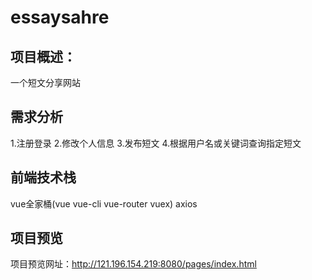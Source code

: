 # essaysahre

## 项目概述：

一个短文分享网站

## 需求分析

1.注册登录
2.修改个人信息
3.发布短文
4.根据用户名或关键词查询指定短文

## 前端技术栈

vue全家桶(vue vue-cli vue-router vuex) axios

## 项目预览

项目预览网址：http://121.196.154.219:8080/pages/index.html
